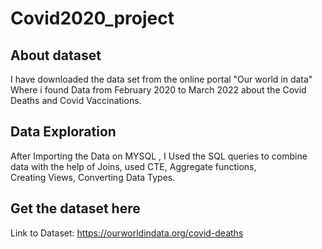 # Covid2020_project

## About dataset
I have downloaded the data set from the online portal "Our world in data"
Where i found Data from February 2020 to March 2022 about the Covid Deaths and Covid Vaccinations.

## Data Exploration
After Importing the Data on MYSQL , I Used the SQL queries to combine data with the help of Joins, used CTE, Aggregate functions,  
Creating Views, Converting Data Types.

## Get the dataset here
Link to Dataset: https://ourworldindata.org/covid-deaths
